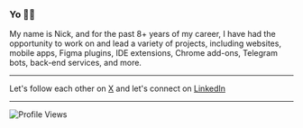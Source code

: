 <h3>Yo 🙋‍♂️</h3>

My name is Nick, and for the past 8+ years of my career, I have had the opportunity to work on and lead a variety of projects, including websites, mobile apps, 
Figma plugins, IDE extensions, Chrome add-ons, Telegram bots, back-end services, and more.

---

Let's follow each other on [X](https://x.com/vonderklaas) and let's connect on [LinkedIn](https://www.linkedin.com/in/vonderklaas/)

---

![Profile Views](https://komarev.com/ghpvc/?username=garbalau-github&color=yellow) 
